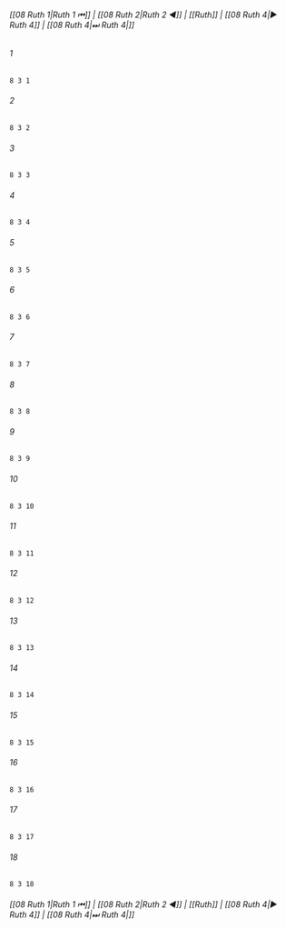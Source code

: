 
###### [[08 Ruth 1|Ruth 1 ⏮]] | [[08 Ruth 2|Ruth 2 ◀]] | [[Ruth]] | [[08 Ruth 4|▶ Ruth 4]] | [[08 Ruth 4|⏭ Ruth 4|]]

###### 1
``` verse
8 3 1 
```
###### 2
``` verse
8 3 2 
```
###### 3
``` verse
8 3 3 
```
###### 4
``` verse
8 3 4 
```
###### 5
``` verse
8 3 5 
```
###### 6
``` verse
8 3 6 
```
###### 7
``` verse
8 3 7 
```
###### 8
``` verse
8 3 8 
```
###### 9
``` verse
8 3 9 
```
###### 10
``` verse
8 3 10 
```
###### 11
``` verse
8 3 11 
```
###### 12
``` verse
8 3 12 
```
###### 13
``` verse
8 3 13 
```
###### 14
``` verse
8 3 14 
```
###### 15
``` verse
8 3 15 
```
###### 16
``` verse
8 3 16 
```
###### 17
``` verse
8 3 17 
```
###### 18
``` verse
8 3 18 
```

###### [[08 Ruth 1|Ruth 1 ⏮]] | [[08 Ruth 2|Ruth 2 ◀]] | [[Ruth]] | [[08 Ruth 4|▶ Ruth 4]] | [[08 Ruth 4|⏭ Ruth 4|]]

